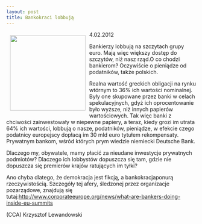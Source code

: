 ```yaml
---
layout: post
title: Bankokraci lobbują
---
```


<p><img src="{{site.baseurl}}\articles\pictures\465.lobby.jpg" align="left" style="margin: 10px 10px" width="200"><!--98-->
4.02.2012</p><p>Bankierzy lobbują na szczytach grupy euro. Mają więc większy dostęp do szczytów, niż nasz rząd.O co chodzi bankierom? Oczywiście o pieniądze od podatników, także polskich.</p><p>Realna wartość greckich obligacji na rynku wtórnym to 36% ich wartości nominalnej. Były one skupowane przez banki w celach spekulacyjnych, gdyż ich oprocentowanie było wyższe, niż innych papierów wartościowych. Tak więc banki z chciwości zainwestowały w niepewne papiery, a teraz, kiedy grozi im utrata 64% ich wartości, lobbują o nasze, podatników, pieniądze, w efekcie czego podatnicy europejscy dopłacą im 30 mld euro tytułem rekompensaty. Prywatnym bankom, wśród których prym wiedzie niemiecki Deutsche Bank.</p><p>Dlaczego my, obywatele, mamy płacić za nieudane inwestycje prywatnych podmiotów? Dlaczego ich lobbystów dopuszcza się tam, gdzie nie dopuszcza się premierów krajów ratujących im tyłki?</p><p>Ano chyba dlatego, że demokracja jest fikcją, a bankokracjaponurą rzeczywistością. Szczegóły tej afery, śledzonej przez organizacje pozarządowe, znajdują się tutaj:<a href="http://www.corporateeurope.org/news/what-are-bankers-doing-inside-eu-summits" title="lobbyści bankowi w natarciu" target="">http://www.corporateeurope.org/news/what-are-bankers-doing-inside-eu-summits</a></p><p>(CCA) Krzysztof Lewandowski</p>